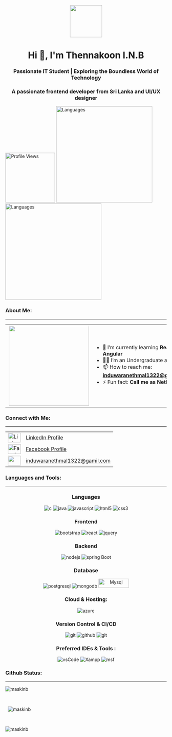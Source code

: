<p align="center" ><img  src = "https://github.com/7oSkaaa/7oSkaaa/blob/main/Images/about_me.gif?raw=true" width = 100px></p>
<h1 align="center">Hi 👋, I'm Thennakoon I.N.B</h1>
<h3 align="center">Passionate IT Student | Exploring the Boundless World of Technology</h3>
<h3 align="center">A passionate frontend developer from Sri Lanka and UI/UX designer</h3>

<p>
  <img src="https://komarev.com/ghpvc/?username=maskinb&label=Profile%20views&color=0e75b6&style=flat" alt="Profile Views" width="155" />
  <img src="https://img.shields.io/badge/Languages-Sinhala%20English%20German-Sinhala?style=flat&labelColor=gray&color=blue" alt="Languages" width="300" />
    <img src="https://img.shields.io/badge/Languages-Sinhala%20English%20German-Sinhala?style=flat&labelColor=gray&color=blue" alt="Languages" width="300" />
</p>



 ### About Me:
 ---

<table align="center"  border="0" width="500px">
  <tr>
    <td>
      <img src="https://github.com/7oSkaaa/7oSkaaa/blob/main/Images/Right_Side.gif?raw=true" width="250px" align="right">
    </td>
    <td>
      <ul>
        <li>🌱 I’m currently learning <b>React & Angular</b></li>
        <li>🧑‍🎓 I’m an Undergraduate at <b>NSBM</b></li>
        <li>📫 How to reach me: <b><a href="mailto:induwaranethmal1322@gmail.com">induwaranethmal1322@gmail.com</a></b></li>
        <li>⚡ Fun fact: <b>Call me as Nethu</b></li>
      </ul>
    </td>
  </tr>
</table>

 

 ### Connect with Me:
 ---
<table border="0" align="center" width="400px">
  <tr>
    <td>
      <img src="https://raw.githubusercontent.com/rahuldkjain/github-profile-readme-generator/master/src/images/icons/Social/linked-in-alt.svg" alt="LinkedIn" height="30" width="40" />
    </td>
    <td>
      <a href="https://linkedin.com/in/thennakoon-i-n-b" target="blank">LinkedIn Profile</a>
    </td>
  </tr>
  <tr>
    <td>
      <img src="https://raw.githubusercontent.com/rahuldkjain/github-profile-readme-generator/master/src/images/icons/Social/facebook.svg" alt="Facebook" height="30" width="40" />
    </td>
    <td>
      <a href="https://fb.com/induwara-nethmal" target="blank">Facebook Profile</a>
    </td>
  </tr>
   <tr>
    <td>
      <img align="center" src="https://seeklogo.com/images/G/gmail-new-2020-logo-32DBE11BB4-seeklogo.com.png" height="30" width="40" />
    </td>
    <td>
      <a href="induwaranethmal1322@gmail.com" target="blank">induwaranethmal1322@gamil.com</a>
    </td>
  </tr>
 
</table>


 ### Languages and Tools:
 ---

<h3 align="center">Languages</h3>
<p align="center">
    <img src="https://img.shields.io/badge/C%20programming-A8B9CC.svg?style=for-the-badge&logo=c&logoColor=white"
      alt="c"/>
  </a>
    <img src="https://img.shields.io/badge/Java-007396.svg?style=for-the-badge&logo=java&logoColor=white" 
      alt="java"/> 
  </a>
    <img src="https://img.shields.io/badge/Javascript-F7DF1E.svg?style=for-the-badge&logo=javascript&logoColor=black"
      alt="javascript"/> 
  </a>
    <img src="https://img.shields.io/badge/html-E34F26.svg?style=for-the-badge&logo=html5&logoColor=white"
      alt="html5"/> 
  </a>
    <img src="https://img.shields.io/badge/css-1572B6.svg?style=for-the-badge&logo=css3&logoColor=white"
      alt="css3"/>
</p>

<h3 align="center">Frontend</h3>
<p align="center">
    <img src="https://img.shields.io/badge/bootstrap-7952B3.svg?style=for-the-badge&logo=bootstrap&logoColor=white"
      alt="bootstrap"/>
  </a>
    <img src="https://img.shields.io/badge/reactjs-61DAFB.svg?style=for-the-badge&logo=react&logoColor=black"
      alt="react"/> 
  </a>
    <img src="https://img.shields.io/badge/jquery-0769AD.svg?style=for-the-badge&logo=jquery&logoColor=white" alt="jquery"/> 
  </a>
</p>

<h3 align="center">Backend</h3>
<p align="center">
    <img src="https://img.shields.io/badge/node.js-339933.svg?style=for-the-badge&logo=nodedotjs&logoColor=white"
      alt="nodejs"/> 
  </a>
    <img src="https://img.shields.io/badge/spring%20boot-6DB33F.svg?style=for-the-badge&logo=springboot&logoColor=white" alt="spring Boot" /> 
  </a>
  </a> 
</p>

<h3 align="center">Database</h3>
<p align="center">
    <img src="https://img.shields.io/badge/postgreSQL-4169E1.svg?style=for-the-badge&logo=postgresql&logoColor=white"
      alt="postgresql"/> 
    <img src="https://img.shields.io/badge/mongodb-47A248.svg?style=for-the-badge&logo=mongodb&logoColor=white"
      alt="mongodb"/> 
    <img src="https://img.shields.io/badge/-MySQL-F29111?style=flat-square&logo=MySQL&logoColor=white" alt="Mysql"  width="95" height="28"/>
</p>

<h3 align="center">Cloud & Hosting:</h3>
<p align="center">
    <img  src="https://img.shields.io/badge/Azure-0078D4?style=for-the-badge&logo=microsoftazure&logoColor=white" alt="azure"/> 
  </a>
</p>

<h3 align="center">Version Control & CI/CD</h3>
<p align="center">
    <img src="https://img.shields.io/badge/git-F05032.svg?style=for-the-badge&logo=git&logoColor=white"
      alt="git"/>
  </a>
    <img src="https://img.shields.io/badge/github-181717.svg?style=for-the-badge&logo=github&logoColor=white" alt="github" />
  </a>
    <img src="https://img.shields.io/badge/gitlab-181717.svg?style=for-the-badge&logo=gitlab&logoColor=white"
      alt="git"/>
</p>

<h3 align="center">Preferred IDEs  & Tools :</h3>
<p align="center">   
  </a>
    <img src="https://img.shields.io/badge/vscode-007ACC.svg?style=for-the-badge&logo=visualstudiocode&logoColor=white" alt="vsCode"/> 
    <img src="https://img.shields.io/badge/Xampp-F37623?style=for-the-badge&logo=xampp&logoColor=white" alt="Xampp"/>
    <img src="https://img.shields.io/badge/Microsoft_Office-D83B01?style=for-the-badge&logo=microsoft-office&logoColor=white" alt="msf"/>
  </a>




### Github Status:
 ---
<p>
  <img align="center" src="https://github-readme-stats.vercel.app/api/top-langs?username=maskinb&show_icons=true&locale=en&layout=compact" alt="maskinb" />
</p>
<br>

<p>&nbsp;
  <img align="center" src="https://github-readme-stats.vercel.app/api?username=maskinb&show_icons=true&locale=en" alt="maskinb" />
</p>
<br>

<p>
  <img align="center" src="https://github-readme-streak-stats.herokuapp.com/?user=maskinb&" alt="maskinb" />
</p> 




